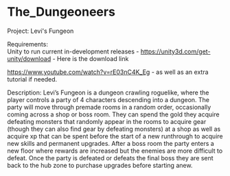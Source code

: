 # The_Dungeoneers
Project: Levi's Fungeon  

Requirements:  
Unity to run current in-development releases - https://unity3d.com/get-unity/download - Here is the download link 

https://www.youtube.com/watch?v=rE03nC4K_Eg - as well as an extra tutorial if needed. 

Description: 
Levi’s Fungeon is a dungeon crawling roguelike, where the player controls a party of 4 characters descending into a dungeon. The party will move through premade rooms in a random order, occasionally coming across a shop or boss room. They can spend the gold they acquire defeating monsters that randomly appear in the rooms to acquire gear (though they can also find gear by defeating monsters) at a shop as well as acquire xp that can be spent before the start of a new runthrough to acquire new skills and permanent upgrades. After a boss room the party enters a new floor where rewards are increased but the enemies are more difficult to defeat. Once the party is defeated or defeats the final boss they are sent back to the hub zone to purchase upgrades before starting anew.
